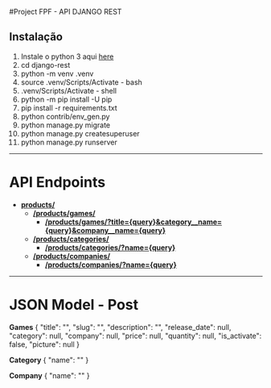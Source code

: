 #Project FPF - API DJANGO REST

## Instalação

1. Instale o python 3 aqui <a href="https://www.python.org/" target="_blank">here</a> 
1. cd django-rest
1. python -m venv .venv
1. source .venv/Scripts/Activate - bash
1. .venv/Scripts/Activate - shell
1. python -m pip install -U pip
1. pip install -r requirements.txt
1. python contrib/env_gen.py
1. python manage.py migrate
1. python manage.py createsuperuser
1. python manage.py runserver

---

# API Endpoints
* [**products/**](#products)		
    * [**/products/games/**](#games)
        * [**/products/games/?title={query}&category__name={query}&company__name={query}**](#gamesearchquery)
    * [**/products/categories/**](#category)
        * [**/products/categories/?name={query}**](#categorysearch)
    * [**/products/companies/**](#company) 
        * [**/products/companies/?name={query}**](#companysearch)
    
---

# JSON Model - Post

**Games**
    {
        "title": "",
        "slug": "",
        "description": "",
        "release_date": null,
        "category": null,
        "company": null,
        "price": null,
        "quantity": null,
        "is_activate": false,
        "picture": null
    }

**Category**
    {
        "name": ""
    }

**Company**
    {
        "name": ""
    }

    
